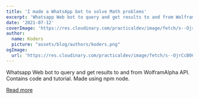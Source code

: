 ```yaml
---
title: 'I made a WhatsApp bot to solve Math problems'
excerpt: 'Whatsapp Web bot to query and get results to and from WolframAlpha API. Contains code and tutorial. Made using npm node. '
date: '2021-07-12'
coverImage: 'https://res.cloudinary.com/practicaldev/image/fetch/s--OjrCcB0C--/c_imagga_scale,f_auto,fl_progressive,h_420,q_auto,w_1000/https://dev-to-uploads.s3.amazonaws.com/uploads/articles/k7kh51pwu9fvrk35eibc.png'
author:
  name: Koders
  picture: "assets/blog/authors/koders.png"
ogImage:
  url: 'https://res.cloudinary.com/practicaldev/image/fetch/s--OjrCcB0C--/c_imagga_scale,f_auto,fl_progressive,h_420,q_auto,w_1000/https://dev-to-uploads.s3.amazonaws.com/uploads/articles/k7kh51pwu9fvrk35eibc.png'
---
```


Whatsapp Web bot to query and get results to and from WolframAlpha API. Contains code and tutorial. Made using npm node. 

[Read more](https://dev.to/ameybhavsar/i-made-a-whatsapp-bot-to-solve-math-problems-6ab)
